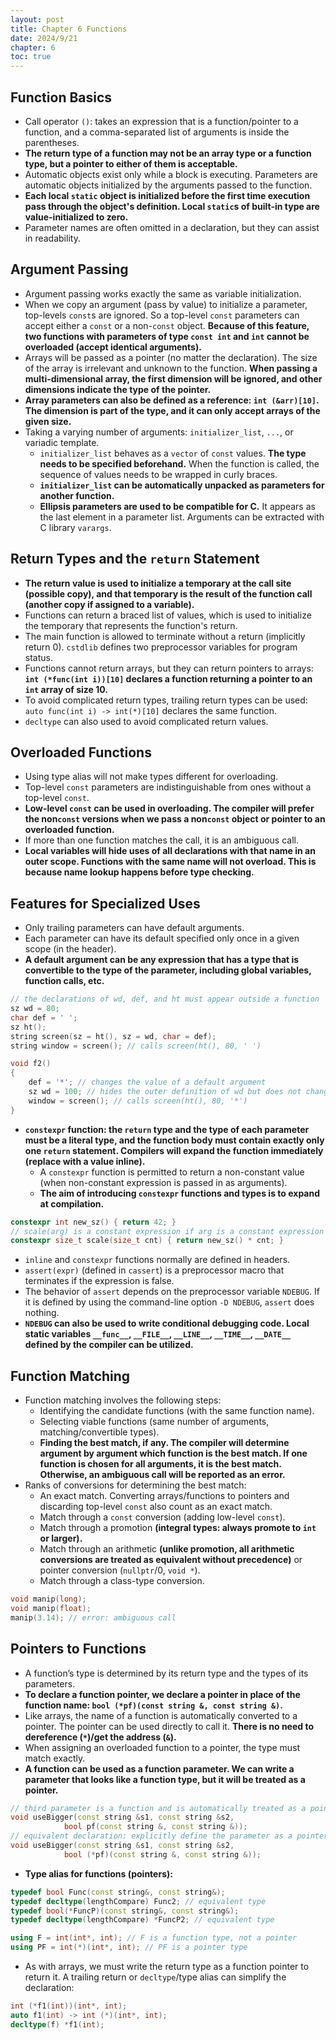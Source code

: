 ```yaml
---
layout: post
title: Chapter 6 Functions
date: 2024/9/21
chapter: 6
toc: true
---
```


## Function Basics

- Call operator `()`: takes an expression that is a function/pointer to a function, and a comma-separated list of arguments is inside the parentheses.
- **The return type of a function may not be an array type or a function type, but a pointer to either of them is acceptable.**
- Automatic objects exist only while a block is executing. Parameters are automatic objects initialized by the arguments passed to the function.
- **Each local `static` object is initialized before the first time execution pass through the object's definition. Local `static`s of built-in type are value-initialized to zero.**
- Parameter names are often omitted in a declaration, but they can assist in readability.

## Argument Passing

- Argument passing works exactly the same as variable initialization.
- When we copy an argument (pass by value) to initialize a parameter, top-levels `const`s are ignored. So a top-level `const` parameters can accept either a `const` or a non-`const` object. **Because of this feature, two functions with parameters of type `const int` and `int` cannot be overloaded (accept identical arguments).**
- Arrays will be passed as a pointer (no matter the declaration). The size of the array is irrelevant and unknown to the function. **When passing a multi-dimensional array, the first dimension will be ignored, and other dimensions indicate the type of the pointer.**
- **Array parameters can also be defined as a reference: `int (&arr)[10]`. The dimension is part of the type, and it can only accept arrays of the given size.**
- Taking a varying number of arguments: `initializer_list`, `...`, or variadic template.
	- `initializer_list` behaves as a `vector` of `const` values. **The type needs to be specified beforehand.** When the function is called, the sequence of values needs to be wrapped in curly braces.
	- **`initializer_list` can be automatically unpacked as parameters for another function.**
	- **Ellipsis parameters are used to be compatible for C.** It appears as the last element in a parameter list. Arguments can be extracted with C library `varargs`.

## Return Types and the `return` Statement

- **The return value is used to initialize a temporary at the call site (possible copy), and that temporary is the result of the function call (another copy if assigned to a variable).**
- Functions can return a braced list of values, which is used to initialize the temporary that represents the function's return.
- The main function is allowed to terminate without a return (implicitly return 0). `cstdlib` defines two preprocessor variables for program status.
- Functions cannot return arrays, but they can return pointers to arrays: **`int (*func(int i))[10]` declares a function returning a pointer to an `int` array of size 10.**
- To avoid complicated return types, trailing return types can be used: `auto func(int i) -> int(*)[10]` declares the same function.
- `decltype` can also used to avoid complicated return values.

## Overloaded Functions

- Using type alias will not make types different for overloading.
- Top-level `const` parameters are indistinguishable from ones without a top-level `const`.
- **Low-level `const` can be used in overloading. The compiler will prefer the non`const` versions when we pass a non`const` object or pointer to an overloaded function.**
- If more than one function matches the call, it is an ambiguous call.
- **Local variables will hide uses of all declarations with that name in an outer scope. Functions with the same name will not overload. This is because name lookup happens before type checking.**

## Features for Specialized Uses

- Only trailing parameters can have default arguments.
- Each parameter can have its default specified only once in a given scope (in the header).
- **A default argument can be any expression that has a type that is convertible to the type of the parameter, including global variables, function calls, etc.**

```cpp
// the declarations of wd, def, and ht must appear outside a function
sz wd = 80;
char def = ' ';
sz ht();
string screen(sz = ht(), sz = wd, char = def);
string window = screen(); // calls screen(ht(), 80, ' ')

void f2()
{
	def = '*'; // changes the value of a default argument
	sz wd = 100; // hides the outer definition of wd but does not change the default
	window = screen(); // calls screen(ht(), 80, '*')
}
```

- **`constexpr` function: the `return` type and the type of each parameter must be a literal type, and the function body must contain exactly only one `return` statement. Compilers will expand the function immediately (replace with a value inline).**
	- A `constexpr` function is permitted to return a non-constant value (when non-constant expression is passed in as arguments).
	- **The aim of introducing `constexpr` functions and types is to expand at compilation.**

```cpp
constexpr int new_sz() { return 42; }
// scale(arg) is a constant expression if arg is a constant expression
constexpr size_t scale(size_t cnt) { return new_sz() * cnt; }
```

- `inline` and `constexpr` functions normally are defined in headers.
- `assert(expr)` (defined in `cassert`) is a preprocessor macro that terminates if the expression is false.
- The behavior of `assert` depends on the preprocessor variable `NDEBUG`. If it is defined by using the command-line option `-D NDEBUG`, `assert` does nothing.
- **`NDEBUG` can also be used to write conditional debugging code. Local static variables `__func__`, `__FILE__`, `__LINE__`, `__TIME__`, `__DATE__` defined by the compiler can be utilized.**

## Function Matching

- Function matching involves the following steps:
	- Identifying the candidate functions (with the same function name).
	- Selecting viable functions (same number of arguments, matching/convertible types).
	- **Finding the best match, if any. The compiler will determine argument by argument which function is the best match. If one function is chosen for all arguments, it is the best match. Otherwise, an ambiguous call will be reported as an error.**
- Ranks of conversions for determining the best match:
	- An exact match. Converting arrays/functions to pointers and discarding top-level `const` also count as an exact match.
	- Match through a `const` conversion (adding low-level `const`).
	- Match through a promotion **(integral types: always promote to `int` or larger).**
	- Match through an arithmetic **(unlike promotion, all arithmetic conversions are treated as equivalent without precedence)** or pointer conversion (`nullptr`/0, `void *`).
	- Match through a class-type conversion.

```cpp
void manip(long);
void manip(float);
manip(3.14); // error: ambiguous call
```

## Pointers to Functions

- A function’s type is determined by its return type and the types of its parameters.
- **To declare a function pointer, we declare a pointer in place of the function name: `bool (*pf)(const string &, const string &)`.**
- Like arrays, the name of a function is automatically converted to a pointer. The pointer can be used directly to call it. **There is no need to dereference (`*`)/get the address (`&`).**
- When assigning an overloaded function to a pointer, the type must match exactly.
- **A function can be used as a function parameter. We can write a parameter that looks like a function type, but it will be treated as a pointer.**

```cpp
// third parameter is a function and is automatically treated as a pointer
void useBigger(const string &s1, const string &s2,
			bool pf(const string &, const string &));
// equivalent declaration: explicitly define the parameter as a pointer to function
void useBigger(const string &s1, const string &s2,
			bool (*pf)(const string &, const string &));
```

- **Type alias for functions (pointers):**

```cpp
typedef bool Func(const string&, const string&);
typedef decltype(lengthCompare) Func2; // equivalent type
typedef bool(*FuncP)(const string&, const string&);
typedef decltype(lengthCompare) *FuncP2; // equivalent type

using F = int(int*, int); // F is a function type, not a pointer
using PF = int(*)(int*, int); // PF is a pointer type
```

- As with arrays, we must write the return type as a function pointer to return it. A trailing return or `decltype`/type alias can simplify the declaration:

```cpp
int (*f1(int))(int*, int);
auto f1(int) -> int (*)(int*, int);
decltype(f) *f1(int);
```

